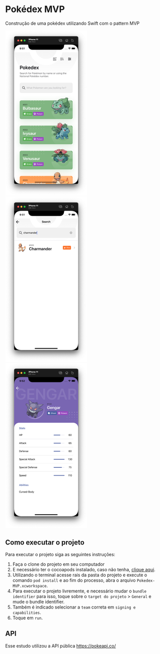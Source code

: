 # Pokédex MVP
Construção de uma pokédex utilizando Swift com o pattern MVP

<p float="left">
<img src="./assets/home.png" alt="drawing" width="260"/>
<img src="./assets/search.png" alt="drawing" width="260"/>
<img src="./assets/pokemon.png" alt="drawing" width="260"/>
</p>

## Como executar o projeto
Para executar o projeto siga as seguintes instruções:

1. Faça o clone do projeto em seu computador
2. E necessário ter o cocoapods instalado, caso não tenha, [clique aqui](https://cocoapods.org/).
3. Utilizando o terminal acesse rais da pasta do projeto e execute o comando `pod install` e ao fim do processo, abra o arquivo `Pokedex-MVP.xcworkspace`.
4. Para executar o projeto livremente, e necessário mudar o `bundle identifier` para isso, toque sobre o `target do projeto` > `General` e mude o bundle identifier.
5. Também é indicado selecionar a `team` correta em `signing e capabilities`.
6. Toque em `run`.

## API
Esse estudo utilizou a API pública https://pokeapi.co/
